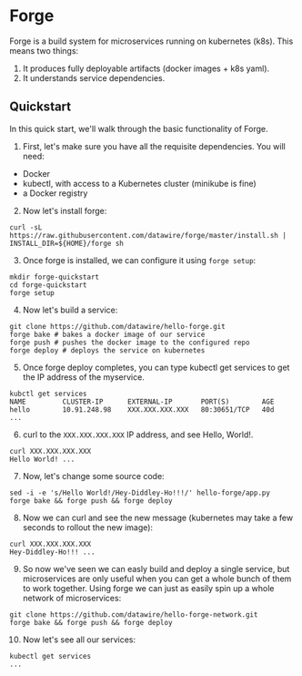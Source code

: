 # Forge

Forge is a build system for microservices running on kubernetes
(k8s). This means two things:

1. It produces fully deployable artifacts (docker images + k8s yaml).
2. It understands service dependencies.

## Quickstart

In this quick start, we'll walk through the basic functionality of
Forge.

1. First, let's make sure you have all the requisite dependencies. You
   will need:

* Docker
* kubectl, with access to a Kubernetes cluster (minikube is fine)
* a Docker registry

2. Now let's install forge:

```
curl -sL https://raw.githubusercontent.com/datawire/forge/master/install.sh | INSTALL_DIR=${HOME}/forge sh
```

3. Once forge is installed, we can configure it using `forge setup`:

```
mkdir forge-quickstart
cd forge-quickstart
forge setup
```

4. Now let's build a service:

```
git clone https://github.com/datawire/hello-forge.git
forge bake # bakes a docker image of our service
forge push # pushes the docker image to the configured repo
forge deploy # deploys the service on kubernetes
```

5. Once forge deploy completes, you can type kubectl get services to get the IP address of the myservice.

```
kubctl get services
NAME         CLUSTER-IP      EXTERNAL-IP       PORT(S)        AGE
hello        10.91.248.98    XXX.XXX.XXX.XXX   80:30651/TCP   40d
...
```

6. curl to the `XXX.XXX.XXX.XXX` IP address, and see Hello, World!.

```
curl XXX.XXX.XXX.XXX
Hello World! ...
```

7. Now, let's change some source code:

```
sed -i -e 's/Hello World!/Hey-Diddley-Ho!!!/' hello-forge/app.py
forge bake && forge push && forge deploy
```

8. Now we can curl and see the new message (kubernetes may take a few seconds to rollout the new image):

```
curl XXX.XXX.XXX.XXX
Hey-Diddley-Ho!!! ...
```

9. So now we've seen we can easly build and deploy a single service,
   but microservices are only useful when you can get a whole bunch of
   them to work together. Using forge we can just as easily spin up a
   whole network of microservices:

```
git clone https://github.com/datawire/hello-forge-network.git
forge bake && forge push && forge deploy
```

10. Now let's see all our services:

```
kubectl get services
...
```
